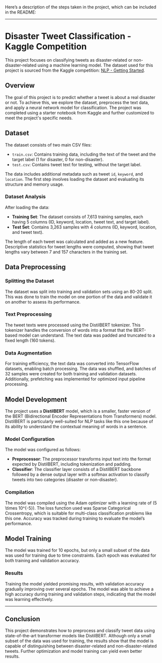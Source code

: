 Here’s a description of the steps taken in the project, which can be included in the README:

---

# Disaster Tweet Classification - Kaggle Competition

This project focuses on classifying tweets as disaster-related or non-disaster-related using a machine learning model. The dataset used for this project is sourced from the Kaggle competition: [NLP - Getting Started](https://www.kaggle.com/c/nlp-getting-started/code).

## Overview

The goal of this project is to predict whether a tweet is about a real disaster or not. To achieve this, we explore the dataset, preprocess the text data, and apply a neural network model for classification. The project was completed using a starter notebook from Kaggle and further customized to meet the project's specific needs.

## Dataset

The dataset consists of two main CSV files:
- `train.csv`: Contains training data, including the text of the tweet and the target label (1 for disaster, 0 for non-disaster).
- `test.csv`: Contains tweet text for testing, without the target label.

The data includes additional metadata such as tweet `id`, `keyword`, and `location`. The first step involves loading the dataset and evaluating its structure and memory usage.

### Dataset Analysis

After loading the data:
- **Training Set**: The dataset consists of 7,613 training samples, each having 5 columns (ID, keyword, location, tweet text, and target label).
- **Test Set**: Contains 3,263 samples with 4 columns (ID, keyword, location, and tweet text).

The length of each tweet was calculated and added as a new feature. Descriptive statistics for tweet lengths were computed, showing that tweet lengths vary between 7 and 157 characters in the training set.

## Data Preprocessing

### Splitting the Dataset

The dataset was split into training and validation sets using an 80-20 split. This was done to train the model on one portion of the data and validate it on another to assess its performance.

### Text Preprocessing

The tweet texts were processed using the DistilBERT tokenizer. This tokenizer handles the conversion of words into a format that the BERT-based model can understand. The text data was padded and truncated to a fixed length (160 tokens).

### Data Augmentation

For training efficiency, the text data was converted into TensorFlow datasets, enabling batch processing. The data was shuffled, and batches of 32 samples were created for both training and validation datasets. Additionally, prefetching was implemented for optimized input pipeline processing.

## Model Development

The project uses a **DistilBERT** model, which is a smaller, faster version of the BERT (Bidirectional Encoder Representations from Transformers) model. DistilBERT is particularly well-suited for NLP tasks like this one because of its ability to understand the contextual meaning of words in a sentence.

### Model Configuration

The model was configured as follows:
- **Preprocessor**: The preprocessor transforms input text into the format expected by DistilBERT, including tokenization and padding.
- **Classifier**: The classifier layer consists of a DistilBERT backbone followed by a dense output layer with a softmax activation to classify tweets into two categories (disaster or non-disaster).

### Compilation

The model was compiled using the Adam optimizer with a learning rate of \(5 \times 10^{-5}\). The loss function used was Sparse Categorical Crossentropy, which is suitable for multi-class classification problems like this one. Accuracy was tracked during training to evaluate the model’s performance.

## Model Training

The model was trained for 10 epochs, but only a small subset of the data was used for training due to time constraints. Each epoch was evaluated for both training and validation accuracy.

### Results

Training the model yielded promising results, with validation accuracy gradually improving over several epochs. The model was able to achieve a high accuracy during training and validation steps, indicating that the model was learning effectively.

---

## Conclusion

This project demonstrates how to preprocess and classify tweet data using state-of-the-art transformer models like DistilBERT. Although only a small subset of the data was used for training, the results show that the model is capable of distinguishing between disaster-related and non-disaster-related tweets. Further optimization and model training can yield even better results.
